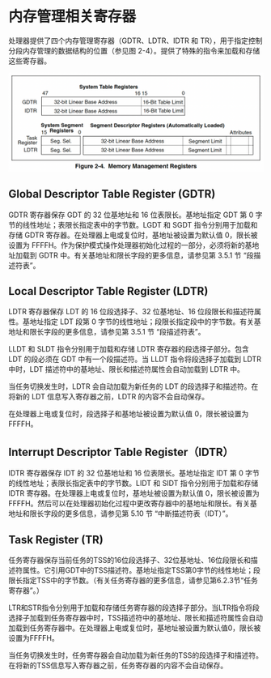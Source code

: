 # 内存管理相关寄存器

处理器提供了四个内存管理寄存器（GDTR、LDTR、IDTR 和 TR），用于指定控制分段内存管理的数据结构的位置（参见图 2-4）。提供了特殊的指令来加载和存储这些寄存器。

![](/static/images/2502/p024.png)

## Global Descriptor Table Register (GDTR)

GDTR 寄存器保存 GDT 的 32 位基地址和 16 位表限长。基地址指定 GDT 第 0 字节的线性地址；表限长指定表中的字节数。LGDT 和 SGDT 指令分别用于加载和存储 GDTR 寄存器。在处理器上电或复位时，基地址被设置为默认值 0，限长被设置为 FFFFH。作为保护模式操作处理器初始化过程的一部分，必须将新的基地址加载到 GDTR 中。有关基地址和限长字段的更多信息，请参见第 3.5.1 节 “段描述符表”。

## Local Descriptor Table Register (LDTR)

LDTR 寄存器保存 LDT 的 16 位段选择子、32 位基地址、16 位段限长和描述符属性。基地址指定 LDT 段第 0 字节的线性地址；段限长指定段中的字节数。有关基地址和限长字段的更多信息，请参见第 3.5.1 节 “段描述符表”。

LLDT 和 SLDT 指令分别用于加载和存储 LDTR 寄存器的段选择子部分。包含 LDT 的段必须在 GDT 中有一个段描述符。当 LLDT 指令将段选择子加载到 LDTR 中时，LDT 描述符中的基地址、限长和描述符属性会自动加载到 LDTR 中。

当任务切换发生时，LDTR 会自动加载为新任务的 LDT 的段选择子和描述符。在将新的 LDT 信息写入寄存器之前，LDTR 的内容不会自动保存。

在处理器上电或复位时，段选择子和基地址被设置为默认值 0，限长被设置为 FFFFH。

## Interrupt Descriptor Table Register（IDTR）

IDTR 寄存器保存 IDT 的 32 位基地址和 16 位表限长。基地址指定 IDT 第 0 字节的线性地址；表限长指定表中的字节数。LIDT 和 SIDT 指令分别用于加载和存储 IDTR 寄存器。在处理器上电或复位时，基地址被设置为默认值 0，限长被设置为 FFFFH。然后可以在处理器初始化过程中更改寄存器中的基地址和限长。有关基地址和限长字段的更多信息，请参见第 5.10 节 “中断描述符表（IDT）”。

## Task Register (TR)

任务寄存器保存当前任务的TSS的16位段选择子、32位基地址、16位段限长和描述符属性。它引用GDT中的TSS描述符。基地址指定TSS第0字节的线性地址；段限长指定TSS中的字节数。（有关任务寄存器的更多信息，请参见第6.2.3节“任务寄存器”。）  

LTR和STR指令分别用于加载和存储任务寄存器的段选择子部分。当LTR指令将段选择子加载到任务寄存器中时，TSS描述符中的基地址、限长和描述符属性会自动加载到任务寄存器中。在处理器上电或复位时，基地址被设置为默认值0，限长被设置为FFFFH。  

当任务切换发生时，任务寄存器会自动加载为新任务的TSS的段选择子和描述符。在将新的TSS信息写入寄存器之前，任务寄存器的内容不会自动保存。
